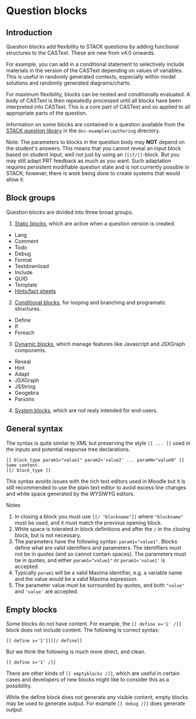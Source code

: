 # Question blocks

## Introduction ##

Question blocks add flexibility to STACK questions by adding functional structures to the CASText.  These are new from v4.0 onwards.

For example, you can add in a conditional statement to selectively include materials in the version of the CASText depending on values of variables.
This is useful in randomly generated contexts, especially within model solutions and randomly generated diagrams/charts.

For maximum flexibility, blocks can be nested and conditionally evaluated. A body of CASText is then repeatedly processed until all
blocks have been interpreted into CASText. This is a core part of CASText and so applied to all appropriate parts of the question.

Information on some blocks are contained in a question available from the [STACK question library](../../STACK_question_admin/Library/index.md) in the `doc-examples\authoring` directory.  

Note:  The parameters to blocks in the question body may **NOT** depend on the student's answers. This means that you cannot reveal
an input block based on student input, well not just by using an `[[if/]]`-block. But you may still adapt PRT feedback as much as you
want. Such adaptation requires persistent modifiable question state and is not currently possible in STACK; however, there is work being done to create systems that would allow it.

## Block groups ##

Question blocks are divided into three broad groups.

1. [Static blocks](Static_blocks.md), which are active when a question version is created.
  * Lang
  * Comment
  * Todo
  * Debug
  * Format
  * Textdownload
  * Include
  * QUID
  * Template
  * [Hints/fact sheets](Fact_sheets.md)
2. [Conditional blocks](Conditional_blocks.md), for looping and branching and programatic structures.
  * Define
  * If
  * Foreach
3. [Dynamic blocks](Dynamic_blocks.md), which manage features like Javascript and JSXGraph components.
  * Reveal
  * Hint
  * Adapt
  * JSXGraph
  * JSString
  * Geogebra
  * Parsons
4. [System blocks](System_blocks.md), which are not realy intended for end-users.

## General syntax ##

The syntax is quite similar to XML but preserving the style ``[[ ... ]]`` used in the inputs and potential response tree declarations.

    [[ block_type param1="value1" param2='value2' ... paramN="valueN" ]]
    Some content.
    [[/ block_type ]]

This syntax avoids issues with the rich text editors used in Moodle but it is still recommended to use the plain text editor to avoid excess line changes and white space generated by the WYSIWYG editors.

Notes

1. In closing a block you must use `[[/ "blockname"]]` where `"blockname"` must be used, and it must match the previous opening block.  
2. White space is tolerated in block definitions and after the `/` in the closing block, but is not necessary.
3. The parameters have the following syntax:  `param1="value1"`.  Blocks define what are valid identifiers and parameters.  The identifiers must not be in quotes (and so cannot contain spaces).  The parameters must be in quotes, and either `param1="value1"` or `param1='value1'` is accepted.
4. Typically `param1` will be a valid Maxima identifier, e.g. a variable name and the value would be a valid Maxima expression.
5. The parameter value must be surrounded by quotes, and both `"value"` and `'value'` are accepted.

## Empty blocks ##

Some blocks do not have content.  For example, the `[[ define x='1' /]]` block does not include content.
The following is correct syntax:

    [[ define x='1']][[/ define]]

But we think the following is much more direct, and clean.

    [[ define x='1' /]]

There are other kinds of `[[ emptyblocks /]]`, which are useful in certain cases and developers of new blocks might like to consider this as a possibility.

While the define block does not generate any visible content, empty blocks may be used to generate output. For example `[[ debug /]]` does generate output.